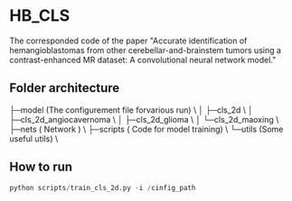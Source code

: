 # HB_CLS

The corresponded code of the paper "Accurate identification of hemangioblastomas from other cerebellar-and-brainstem tumors using a contrast-enhanced MR dataset: A convolutional neural network model."


## Folder architecture

├─model (The configurement file forvarious run)   \\
│  ├─cls_2d   \\
│  ├─cls_2d_angiocavernoma  \\
│  ├─cls_2d_glioma  \\
│  └─cls_2d_maoxing  \\
├─nets ( Network )  \\
├─scripts ( Code for model training)  \\
└─utils (Some useful utils)  \\
## How to run
```python
python scripts/train_cls_2d.py -i /cinfig_path
```

